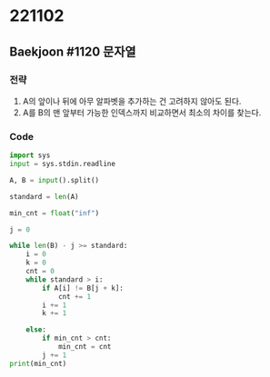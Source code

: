 # 221102

## Baekjoon #1120 문자열

### 전략
1. A의 앞이나 뒤에 아무 알파벳을 추가하는 건 고려하지 않아도 된다.
2. A를 B의 맨 앞부터 가능한 인덱스까지 비교하면서 최소의 차이를 찾는다.

### Code
```python
import sys
input = sys.stdin.readline

A, B = input().split()

standard = len(A)

min_cnt = float("inf")

j = 0

while len(B) - j >= standard:
    i = 0
    k = 0
    cnt = 0
    while standard > i:
        if A[i] != B[j + k]:
            cnt += 1
        i += 1
        k += 1

    else:
        if min_cnt > cnt:
            min_cnt = cnt
        j += 1
print(min_cnt)
```